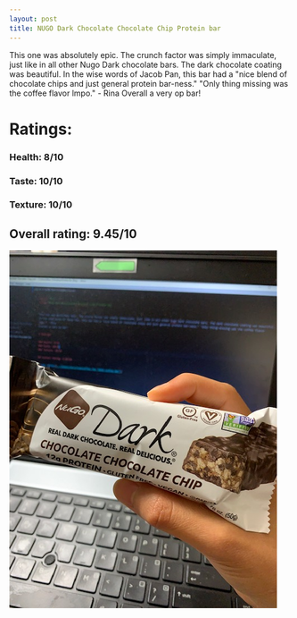 ```yaml
---
layout: post
title: NUGO Dark Chocolate Chocolate Chip Protein bar
---
```


This one was absolutely epic. The crunch factor was simply immaculate, just like in all other Nugo Dark chocolate bars. The dark chocolate coating was beautiful. In the wise words of Jacob Pan, this bar had a "nice blend of chocolate chips and just general protein bar-ness." "Only thing missing was the coffee flavor lmpo." - Rina
Overall a very op bar!

# Ratings:

### Health: 8/10
### Taste: 10/10
### Texture: 10/10

## Overall rating: 9.45/10

![nugo dark chocolate chocolate chip](../images/bars/nugodarkchocolatechocolate.JPG "NUGO Dark Chocolate Chocolate Chip Bar")
